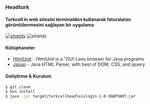 ### Headturk

#### Turkcell in web sitesini terminalden kullanarak faturalarını görüntülenmesini sağlayan bir uygulama 

[![shields](https://img.shields.io/badge/made%20with-java-blue?logo=java&style=for-the-badge&logoColor=white)](https://golang.org) ![shields](https://img.shields.io/badge/License-apache-green.svg?logo=read-the-docs&style=for-the-badge&logoColor=white)

#### Kütüphaneler
* [HtmlUnit](github.com/HtmlUnit) - HtmlUnit is a "GUI-Less browser for Java programs
* [Jsoup](https://github.com/jhy/jsoup) - Java HTML Parser, with best of DOM, CSS, and jquery

#### Geliştirme & Kurulum

```sh
$ git clone
$ mvn install
$ java -jar target/turkcellheadlesslogin-1.0-SNAPSHOT.jar
```
